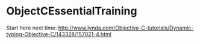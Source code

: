 # ObjectCEssentialTraining



Start here next time: 
http://www.lynda.com/Objective-C-tutorials/Dynamic-typing-Objective-C/143328/157021-4.html


